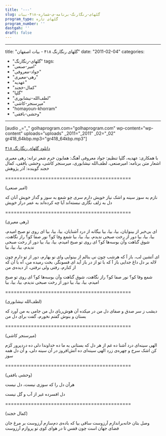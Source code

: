 ```yaml
---
title: '---'
slug: گلهای-رنگارنگ-برنامه-ی-شماره-۴۱۸-بیات
program_type: گلهای تازه
program_number: ''
dastgah: ''
draft: false
---
```


---
title: "گلهای رنگارنگ ۴۱۸ - بیات اصفهان"
date: "2011-02-04"
categories: 
  - "گلهای-رنگارنگ"
tags: 
  - "امیر-صنعی"
  - "جواد-معروفی"
  - "رهی-معیری"
  - "عهدیه"
  - "کمال-خجند"
  - "گلپا"
  - "لطف‌الله-نیشابوری"
  - "میرسنجر-کاشی"
  - "homayoun-khorram"
  - "وحشی-بافقی"
---

\[audio \_="\_" golhaprogram.com="golhaprogram.com" wp-content="wp-content" uploads="uploads" \_2011="\_2011" \_02="\_02" gr418\_64kbp.mp3="gr418\_64kbp.mp3"\]

[دانلود گلهای رنگارنگ ۴۱۸](https://golhaprogram.com//wp-content/uploads/2011/02/gr418_64kbp.mp3)

با همکاری: عهدیه، گلپا تنظیم: جواد معروفی آهنگ: همایون خرم شعر ترانه: رهی معیری اشعار متن برنامه: امیرصنعی، لطف‌الله نیشابوری، میرسنجر کاشی، وحشی بافقی، کمال خجند گوینده:‌ آذر پژوهش

\============================================

(امیر صنعی)

نازم به سوز سینه و اشک نیاز خویش دارم سری چو شمع به سوز و گداز خویش آنان که دل به زلف نگاری نبسته‌اند آیا چه کرده‌اند به عمر دراز خویش

\============================================

(رهی معیری)

ای بی‌خبر از بینوایان، بیا، بیا، بیا بیگانه از درد آشنایان، بیا، بیا، بیا ای روی تو صبح امیدم، بیا، بیا، بیا دور از رخت صبحی ندیدم، بیا، بیا، بیا شمع وفا کو؟ نور صفا کو؟ راز نگاهت، شوق گناهت وآن بوسه‌ها کو؟ ای روی تو صبح امیدم، بیا، بیا، بیا دور از رخت صبحی ندیدم، بیا، بیا، بیا

ای آتشین لب، باز آ که هرشب چون نی بنالم از بینوایی وای نو بهارم، دور از تو دارم چون لاله بر دل داغ جدایی باز آ که با تو از در باز آید ای فسونگر، بخت رمیده من، آه با آن که از کنارم، رفتی ولی نرفتی، از دیده‌ی من

شمع وفا کو؟ نور صفا کو؟ راز نگاهت، شوق گناهت وآن بوسه‌ها کو؟ ای روی تو صبح امیدم، بیا، بیا، بیا دور از رخت صبحی ندیدم، بیا، بیا، بیا

\============================================

(لطف‌الله نیشابوری)

دیشب ز سر صدق و صفای دل من در میکده آن هوش‌ربای دل من جامی به من آورد که بستان و بنوش گفتم نخورم، گفت برای دل من

\============================================

(میرسنجر کاشی)

الهی سینه‌ای درد آشنا ده غم از هر دل که بستانی به ما ده خداوندا دلی ده دردپرور کَرَم كن اشک سرخ و چهره‌ی زرد الهی سینه‌ای ده آتش‌افروز در آن سینه دلی، و آن دل همه سوز

\============================================

(وحشی بافقی)

هرآن دل را که سوزی نیست، دل نیست

دل افسرده غیر از آب و گل نیست

\============================================

(کمال خجند)

وصل بتان خانه‌براندازم آرزوست ساقی بیا که باده‌ی دم‌سازم آرزوست بر مرغ جان فضای جهان است چون قفس تا در هوای کوی تو پروازم آرزوست
